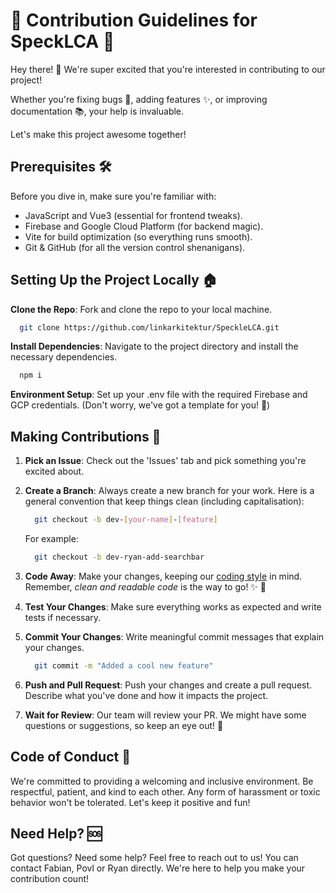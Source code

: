 # 🌟 Contribution Guidelines for SpeckLCA 🌟

Hey there! 👋 We're super excited that you're interested in contributing to our project!

Whether you're fixing bugs 🐛, adding features ✨, or improving documentation 📚, your help is invaluable.

Let's make this project awesome together!

## Prerequisites 🛠️

Before you dive in, make sure you're familiar with:

- JavaScript and Vue3 (essential for frontend tweaks).
- Firebase and Google Cloud Platform (for backend magic).
- Vite for build optimization (so everything runs smooth).
- Git & GitHub (for all the version control shenanigans).

## Setting Up the Project Locally 🏠

**Clone the Repo**: Fork and clone the repo to your local machine.

```sh
  git clone https://github.com/linkarkitektur/SpeckleLCA.git
```

**Install Dependencies**: Navigate to the project directory and install the necessary dependencies.

```sh
  npm i
```

**Environment Setup**: Set up your .env file with the required Firebase and GCP credentials. (Don't worry, we've got a template for you! 📄)

## Making Contributions 🚀

1. **Pick an Issue**: Check out the 'Issues' tab and pick something you're excited about.

2. **Create a Branch**: Always create a new branch for your work. Here is a general convention that keep things clean (including capitalisation):

   ```sh
     git checkout -b dev-[your-name]-[feature]
   ```

   For example:

   ```sh
     git checkout -b dev-ryan-add-searchbar
   ```

3. **Code Away**: Make your changes, keeping our [coding style](./CODESTYLE.md) in mind. Remember, _clean and readable code_ is the way to go! ✨ 🧹

4. **Test Your Changes**: Make sure everything works as expected and write tests if necessary.

5. **Commit Your Changes**: Write meaningful commit messages that explain your changes.

   ```sh
     git commit -m "Added a cool new feature"
   ```

6. **Push and Pull Request**: Push your changes and create a pull request. Describe what you've done and how it impacts the project.
7. **Wait for Review**: Our team will review your PR. We might have some questions or suggestions, so keep an eye out! 👀

## Code of Conduct 🤝

We're committed to providing a welcoming and inclusive environment. Be respectful, patient, and kind to each other. Any form of harassment or toxic behavior won't be tolerated. Let's keep it positive and fun!

## Need Help? 🆘

Got questions? Need some help? Feel free to reach out to us! You can contact Fabian, Povl or Ryan directly. We're here to help you make your contribution count!
